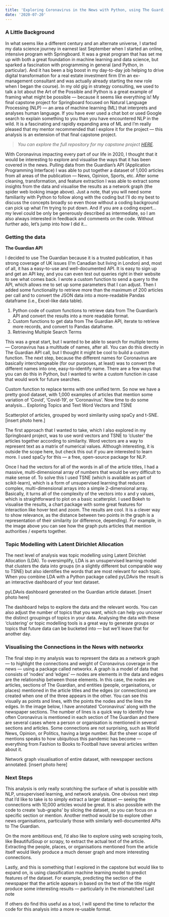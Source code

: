 ```yaml
---
title: 'Exploring Coronavirus in the News with Python, using The Guardian’s API, networkx and spaCy NLP'
date: '2020-07-20'
---
```


### A Little Background

In what seems like a different century and an alternate universe, I started my data science journey in earnest last September when I started an online, intensive program with Springboard. It was a great program that has set me up with both a great foundation in machine learning and data science, but sparked a fascination with programming in general (and Python, in particular). And it has been a big boost in my day-to-day job helping to drive digital transformation for a real estate investment firm (I’m an ex-management consultant and was actually already starting the new role when I began the course). In my old gig in strategy consulting, we used to talk a lot about the Art of the Possible and Python is a great example of framing what might be possible — because it seems like everything is!
My final capstone project for Springboard focused on Natural Language Processing (NLP) — an area of machine learning (ML) that interprets and analyses human language. If you have ever used a chat bot or used Google search to explain something to you than you have encountered NLP in the wild. It is a fascinating and rapidly expanding area of ML and I’m really pleased that my mentor recommended that I explore it for the project — this analysis is an extension of that final capstone project.

> *You can explore the full repository for my capstone project [HERE](https://github.com/dudikbender/springboard).*

With Coronavirus impacting every part of our life in 2020, I thought that it would be interesting to explore and visualise the ways that it has been covered in the news. Pulling data from the Guardian’s API (Application Programming Interface) I was able to put together a dataset of 1,000 articles from all areas of the publication — News, Opinion, Sports, etc. After some cleaning, transformation, and feature extraction I was able to extract some insights from the data and visualise the results as a network graph (the spider web looking image above). Just a note, that you will need some familiarity with Python to follow along with the coding but I’ll do my best to discuss the concepts broadly so even those without a coding background can pick up what I’m trying to put down. And if you are a coding expert... my level could be only be generously described as intermediate, so I am also always interested in feedback and comments on the code. Without further ado, let’s jump into how I did it…

### Getting the data

**The Guardian API**

I decided to use The Guardian because it is a trusted publication, it has strong coverage of UK issues (I’m Canadian but living in London) and, most of all, it has a easy-to-use and well-documented API. It is easy to sign up and get an API key, and you can even test out queries right in their website to see what comes back. I wrote a custom function to send a query to the API, which allows me to set up some parameters that I can adjust. Then I added some functionality to retrieve more than the maximum of 200 articles per call and to convert the JSON data into a more-readable Pandas dataframe (i.e., Excel-like data table).

1. Python code of custom functions to retrieve data from The Guardian’s API and convert the results into a more readable format.
2. Custom functions to get data from The Guardian API, iterate to retrieve more records, and convert to Pandas dataframe.
3. Retrieving Multiple Search Terms

This was a great start, but I wanted to be able to search for multiple terms — Coronavirus has a multitude of names, after all. You can do this directly in The Guardian API call, but I thought it might be cool to build a custom function. The next step, because the different names for Coronavirus are basically interchangeable (for our purposes, at least) was to convert the different names into one, easy-to-identify name. There are a few ways that you can do this in Python, but I wanted to write a custom function in case that would work for future searches.

Custom function to replace terms with one unified term.
So now we have a pretty good dataset, with 1,000 examples of articles that mention some variation of ‘Covid’, ‘Covid-19’, or ‘Coronavirus’. Now time to do some analysis…
Exploring Topics and Text
Word Vectors and TSNE

Scatterplot of articles, grouped by word similarity using spaCy and t-SNE.
[insert photo here.]

The first approach that I wanted to take, which I also explored in my Springboard project, was to use word vectors and TSNE to ‘cluster’ the articles together according to similarity. Word vectors are a way to represent text as a matrix of numerical values. Although interesting, it is outside the scope here, but check this out if you are interested to learn more. I used spaCy for this — a free, open-source package for NLP.

Once I had the vectors for all of the words in all of the article titles, I had a massive, multi-dimensional array of numbers that would be very difficult to make sense of. To solve this I used TSNE (which is available as part of scikit-learn), which is a form of unsupervised learning that reduces complex, multi-dimensional arrays into a simple 2-dimensional array. Basically, it turns all of the complexity of the vectors into x and y values, which is straightforward to plot on a basic scatterplot. I used Bokeh to visualise the results, a chart package with some great features for interaction like hover text and zoom. The results are cool. It is a clever way to show relevance, as the distance between two points in the graph is a representation of their similarity (or difference, depending). For example, in the image above you can see how the graph puts articles that mention authorities / experts together.

### Topic Modelling with Latent Dirichlet Allocation

The next level of analysis was topic modelling using Latent Dirichlet Allocation (LDA). To oversimplify, LDA is an unsupervised learning model that clusters the data into groups (in a slightly different but comparable way to TSNE) but also identifies the words that are most relevant for each topic. When you combine LDA with a Python package called pyLDAvis the result is an interactive dashboard of your text dataset.

pyLDAvis dashboard generated on the Guardian article dataset.
[insert photo here]

The dashboard helps to explore the data and the relevant words. You can also adjust the number of topics that you want, which can help you uncover the distinct groupings of topics in your data. Analysing the data with these ‘clustering’ or topic modelling tools is a great way to generate groups or topics that future data can be bucketed into — but we’ll leave that for another day.

### Visualising the Connections in the News with networkx

The final step in my analysis was to represent the data as a network graph — to highlight the connections and weight of Coronavirus coverage in the news — using a package called networkx. A graph is a model of data that consists of ‘nodes’ and ‘edges’ — nodes are elements in the data and edges are the relationship between those elements. In this case, the nodes are articles, sections of The Guardian, and entities (people, organisations, or places) mentioned in the article titles and the edges (or connections) are created when one of the three appears in the other. You can see this visually as points and lines, with the points the nodes and the lines the edges. In the image below, I have annotated ‘Coronavirus’ along with the newspaper sections. The number of lines is a quick way to identify how often Coronavirus is mentioned in each section of The Guardian and there are several cases where a person or organisation is mentioned in several sections and articles. Some connections are not surprising, such as World News, Opinion, or Politics, having a large number. But the sheer scope of mentions speaks to how ubiquitous this pandemic has become — everything from Fashion to Books to Football have several articles written about it.

Network graph visualisation of entire dataset, with newspaper sections annotated.
[insert photo here]

### Next Steps
This analysis is only really scratching the surface of what is possible with NLP, unsupervised learning, and network analysis. One obvious next step that I’d like to take is to simply extract a larger dataset — seeing the connections with 10,000 articles would be great. It is also possible with the code to create ‘sub-graphs’ by slicing the dataset, so you can focus on a specific section or mention. Another method would be to explore other news organisations, particularly those with similarly well-documented APIs to The Guardian.

On the more ambitious end, I’d also like to explore using web scraping tools, like BeautifulSoup or scrapy, to extract the actual text of the article. Extracting the people, places, or organisations mentioned from the article itself would likely produce a much denser graph and more interesting connections.

Lastly, and this is something that I explored in the capstone but would like to expand on, is using classification machine learning model to predict features of the dataset. For example, predicting the section of the newspaper that the article appears in based on the text of the title might produce some interesting results — particularly in the mismatches!
Last note

If others do find this useful as a tool, I will spend the time to refactor the code for this analysis into a more re-usable format.